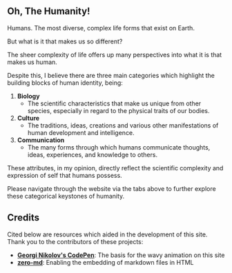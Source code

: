 ## Oh, The Humanity!
Humans. The most diverse, complex life forms that exist on Earth.

But what is it that makes us so different?

The sheer complexity of life offers up many perspectives into what it is that makes us human.

Despite this, I believe there are three main categories which highlight the building blocks of human identity, being:

1. **Biology**
    - The scientific characteristics that make us unique from other species, especially in regard to the physical traits of our bodies.
2. **Culture**
    - The traditions, ideas, creations and various other manifestations of human development and intelligence.
3. **Communication**
    - The many forms through which humans communicate thoughts, ideas, experiences, and knowledge to others.

These attributes, in my opinion, directly reflect the scientific complexity and expression of self that humans possess.

Please navigate through the website via the tabs above to further explore these categorical keystones of humanity.


## Credits
Cited below are resources which aided in the development of this site. Thank you to the contributors of these projects:
- [**Georgi Nikolov's CodePen**](https://codepen.io/gbnikolov/pen/rLzxoX): The basis for the wavy animation on this site
- [**zero-md**](https://github.com/zerodevx/zero-md): Enabling the embedding of markdown files in HTML